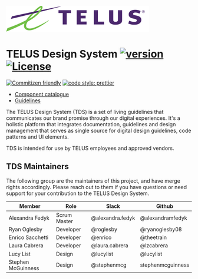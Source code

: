 ![TELUS Design System](docs/components/Logo/Logo.svg "TELUS Design System")

# TELUS Design System [![version][npm-version]][npm-url] [![License][npm-license]][license-url]

[![Commitizen friendly](https://img.shields.io/badge/commitizen-friendly-brightgreen.svg)](http://commitizen.github.io/cz-cli/)
[![code style: prettier](https://img.shields.io/badge/code_style-prettier-ff69b4.svg?style=flat)](https://github.com/prettier/prettier)

* [Component catalogue](http://tds.telus.com)
* [Guidelines](/guide/README.md)

The TELUS Design System (TDS) is a set of living guidelines that communicates our brand promise through our digital experiences.
It's a holistic platform that integrates documentation, guidelines and design management that serves as single source for
digital design guidelines, code patterns and UI elements.

TDS is intended for use by TELUS employees and approved vendors.

## TDS Maintainers

The following group are the maintainers of this project, and have merge rights accordingly. Please reach out to them if you have questions or need support for your contribution to the TELUS Design System.

| Member | Role | Slack | Github | 
| --- | --- | --- | --- |
| Alexandra Fedyk | Scrum Master | @alexandra.fedyk | @alexandramfedyk |
| Ryan Oglesby | Developer | @roglesby | @ryanoglesby08 |
| Enrico Sacchetti | Developer | @enrico | @theetrain |
| Laura Cabrera | Developer | @laura.cabrera | @lzcabrera |
| Lucy List | Design | @lucylist | @lucylist |
| Stephen McGuinness | Design | @stephenmcg | stephenmcguinness |

[license-url]: http://choosealicense.com/licenses/mit/

[npm-url]: https://www.npmjs.com/package/@telusdigital/tds
[npm-version]: https://img.shields.io/npm/v/@telusdigital/tds.svg?style=flat-square
[npm-license]: https://img.shields.io/npm/l/@telusdigital/tds.svg?style=flat-square
